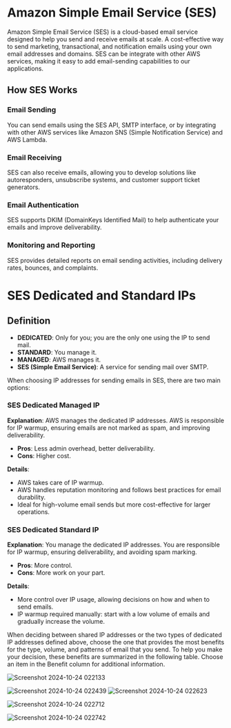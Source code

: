 # Amazon Simple Email Service (SES)

Amazon Simple Email Service (SES) is a cloud-based email service designed to help you send and receive emails at scale. A cost-effective way to send marketing, transactional, and notification emails using your own email addresses and domains. SES can be integrate with other AWS services, making it easy to add email-sending capabilities to  our applications.
## How SES Works

### Email Sending
You can send emails using the SES API, SMTP interface, or by integrating with other AWS services like Amazon SNS (Simple Notification Service) and AWS Lambda.

### Email Receiving
SES can also receive emails, allowing you to develop solutions like autoresponders, unsubscribe systems, and customer support ticket generators.

### Email Authentication
SES supports DKIM (DomainKeys Identified Mail) to help authenticate your emails and improve deliverability.

### Monitoring and Reporting
SES provides detailed reports on email sending activities, including delivery rates, bounces, and complaints.

# SES Dedicated and Standard IPs

## Definition
- **DEDICATED**: Only for you; you are the only one using the IP to send mail.
- **STANDARD**: You manage it.
- **MANAGED**: AWS manages it.
- **SES (Simple Email Service)**: A service for sending mail over SMTP.

When choosing IP addresses for sending emails in SES, there are two main options: 

### SES Dedicated Managed IP
**Explanation**: AWS manages the dedicated IP addresses. AWS is responsible for IP warmup, ensuring emails are not marked as spam, and improving deliverability.
- **Pros**: Less admin overhead, better deliverability.
- **Cons**: Higher cost.

**Details**:
- AWS takes care of IP warmup.
- AWS handles reputation monitoring and follows best practices for email durability.
- Ideal for high-volume email sends but more cost-effective for larger operations.

### SES Dedicated Standard IP
**Explanation**: You manage the dedicated IP addresses. You are responsible for IP warmup, ensuring deliverability, and avoiding spam marking.
- **Pros**: More control.
- **Cons**: More work on your part.

**Details**:
- More control over IP usage, allowing decisions on how and when to send emails.
- IP warmup required manually: start with a low volume of emails and gradually increase the volume.

When deciding between shared IP addresses or the two types of dedicated IP addresses defined above, choose the one that provides the most benefits for the type, volume, and patterns of email that you send. To help you make your decision, these benefits are summarized in the following table. Choose an item in the Benefit column for additional information.

![Screenshot 2024-10-24 022133](https://github.com/user-attachments/assets/dfa77cc7-c2f7-4251-adb1-39db2565fe7a)

![Screenshot 2024-10-24 022439](https://github.com/user-attachments/assets/2cf1c768-91ac-4f99-b206-3062e9125648)
![Screenshot 2024-10-24 022623](https://github.com/user-attachments/assets/85f88f44-3e57-4dca-8bbf-6c8c23ede847)

![Screenshot 2024-10-24 022712](https://github.com/user-attachments/assets/09f541da-33ac-4356-b179-780dbc1df58c)

![Screenshot 2024-10-24 022742](https://github.com/user-attachments/assets/34a57513-4670-441e-9af4-0aea82e70c99)



